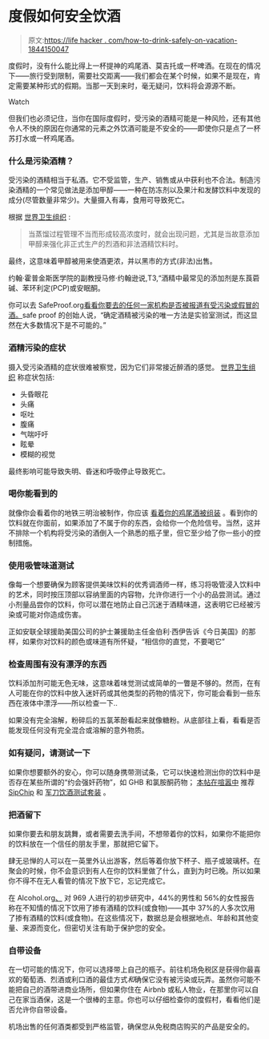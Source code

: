 # 度假如何安全饮酒

> 原文:[https://life hacker . com/how-to-drink-safely-on-vacation-1844150047](https://lifehacker.com/how-to-drink-safely-on-vacation-1844150047)

度假时，没有什么能比得上一杯提神的鸡尾酒、莫吉托或一杯啤酒。在现在的情况下——旅行受到限制，需要社交距离——我们都会在某个时候，如果不是现在，肯定需要某种形式的假期。当那一天到来时，毫无疑问，饮料将会源源不断。

Watch

但我们也必须记住，当你在国际度假时，受污染的酒精可能是一种风险，还有其他令人不快的原因在你通常的元素之外饮酒可能是不安全的——即使你只是点了一杯苏打水或一杯鸡尾酒。

### 什么是污染酒精？

受污染的酒精相当于私酒。它不受监管，生产、销售或从中获利也不合法。制造污染酒精的一个常见做法是添加甲醇——一种在防冻剂以及果汁和发酵饮料中发现的成分(尽管数量非常少)。大量摄入有毒，食用可导致死亡。

根据 [世界卫生组织](https://www.who.int/environmental_health_emergencies/poisoning/methanol_information.pdf?ua=1) :

> 当蒸馏过程管理不当而形成较高浓度时，就会出现问题，尤其是当故意添加甲醇来强化非正式生产的烈酒和非法酒精饮料时。

最终，这意味着甲醇被用来使酒更浓，并以黑市的方式(非法)出售。

约翰·霍普金斯医学院的副教授马修·约翰逊说,T3,“酒精中最常见的添加剂是东莨菪碱、苯环利定(PCP)或安眠酮。

你可以去 SafeProof.org[看看你要去的任何一家机构是否被报道有受污染或假冒的酒。](https://www.safeproof.org/)safe proof 的创始人说，“确定酒精被污染的唯一方法是实验室测试，而这显然在大多数情况下是不可能的。”

### 酒精污染的症状

摄入受污染酒精的症状很难被察觉，因为它们非常接近醉酒的感觉。 [世界卫生组织](https://www.who.int/environmental_health_emergencies/poisoning/methanol_information.pdf?ua=1) 称症状包括:

*   头昏眼花
*   头痛
*   呕吐
*   腹痛
*   气喘吁吁
*   眩晕
*   模糊的视觉

最终影响可能导致失明、昏迷和呼吸停止导致死亡。

### 喝你能看到的

就像你会看着你的地铁三明治被制作，你应该 [看着你的鸡尾酒被组装](https://www.bustle.com/p/how-to-drink-safely-on-vacation-because-tainted-alcohol-is-nothing-to-mess-with-18222232) 。看到你的饮料就在你面前，如果添加了不属于你的东西，会给你一个危险信号。当然，这并不排除一个机构将受污染的酒倒入一个熟悉的瓶子里，但它至少给了你一些小的控制措施。

### 使用吸管味道测试

像每一个想要确保为顾客提供美味饮料的优秀调酒师一样，练习将吸管浸入饮料中的艺术，同时按压顶部以容纳里面的内容物，允许你进行一个小的品尝测试。通过小剂量品尝你的饮料，你可以潜在地防止自己沉迷于酒精味道，这表明它已经被污染或可能对你造成伤害。

正如安联全球援助美国公司的护士兼援助主任金伯利·西伊告诉《今日美国》的那样，如果你对饮料的颜色或味道有所怀疑，“相信你的直觉，不要喝它”

### 检查周围有没有漂浮的东西

饮料添加剂可能无色无味，这意味着味觉测试或简单的一瞥是不够的。然而，在有人可能在你的饮料中放入迷奸药或其他类型的药物的情况下，你可能会看到一些东西在液体中漂浮——所以检查一下..

如果没有完全溶解，粉碎后的五氯苯酚看起来就像糖粉。从底部往上看，看看是否能发现任何没有完全混合或溶解的意外物质。

### **如有疑问，请测试一下**

如果你想要额外的安心，你可以随身携带测试条，它可以快速检测出你的饮料中是否存在某些所谓的“约会强奸药物”，如 GHB 和氯胺酮药物； [本帖在喧嚣中](https://www.bustle.com/p/how-to-drink-safely-on-vacation-because-tainted-alcohol-is-nothing-to-mess-with-18222232) 推荐 [SipChip](https://www.undercovercolors.com/products/drink-spiking-tests) 和 [军刀饮酒测试套装](https://www.amazon.com/SABRE-Drink-Test-Kit-Ketamine/dp/B00SJHICTM?asc_campaign=InlineText&asc_refurl=https://lifehacker.com/how-to-drink-safely-on-vacation-1844150047&asc_source=&linkCode=w50&ots=1&tag=kinjalifehackerlink-20) 。

### 把酒留下

如果你要去和朋友跳舞，或者需要去洗手间，不想带着你的饮料，如果你不能把你的饮料放在一个信任的朋友手里，那就把它留下。

肆无忌惮的人可以在一英里外认出游客，然后等着你放下杯子、瓶子或玻璃杯。在聚会的时候，你不会意识到有人在你的饮料里做了什么，直到为时已晚。所以如果你不得不在无人看管的情况下放下它，忘记完成它。

在 Alcohol.org[、](https://www.alcohol.org/guides/spiked/) 对 969 人进行的初步研究中，44%的男性和 56%的女性报告称在不知情的情况下饮用了掺有酒精的饮料(或食物)——其中 37%的人多次饮用了掺有酒精的饮料(或食物)。在这些情况下，数据总是会根据地点、年龄和其他变量、来源而变化，但密切关注有助于保护您的安全。

### 自带设备

在一切可能的情况下，你可以选择带上自己的瓶子。前往机场免税区是获得你最喜欢的葡萄酒、烈酒或利口酒的最佳方式*和*确保它没有被污染或玩弄。虽然你可能不能把自己的酒带进商业场所，但如果你住在 Airbnb 或私人物业，在那里你可以自己在家当酒保，这是一个很棒的主意。你也可以仔细检查你的度假村，看看他们是否允许你自带设备。

机场出售的任何酒类都受到严格监管，确保您从免税商店购买的产品是安全的。
